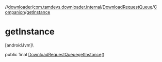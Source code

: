 //[downloader](../../../../index.md)/[com.tamdevs.downloader.internal](../../index.md)/[DownloadRequestQueue](../index.md)/[Companion](index.md)/[getInstance](get-instance.md)

# getInstance

[androidJvm]\

public final [DownloadRequestQueue](../index.md)[getInstance](get-instance.md)()
